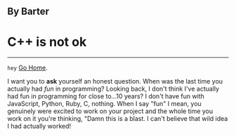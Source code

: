 ## By Barter
# C++ is not ok
----
`hey`
[Go Home](/).

I want you to **ask** yourself an honest question. When was the last time you actually had _fun_ in programming? Looking back, I don't think I've actually had fun in programming for close to...10 years? I don't have fun with JavaScript, Python, Ruby, C, nothing. When I say "fun" I mean, you genuinely were excited to work on your project and the whole time you work on it you're thinking, "Damn this is a blast. I can't believe that wild idea I had actually worked!